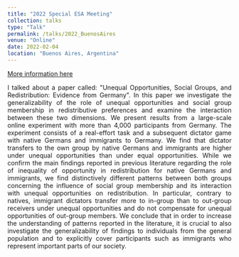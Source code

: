 ```yaml
---
title: "2022 Special ESA Meeting"
collection: talks
type: "Talk"
permalink: /talks/2022_BuenosAires
venue: "Online"
date: 2022-02-04
location: "Buenos Aires, Argentina"
---
```


[More information here](https://drive.google.com/file/d/10HDLVGXVjn-BihB98yYw2QD9XfKQaJGf/view)

<div style="text-align: justify; text-justify: inter-word;">I talked about a paper called: "Unequal Opportunities, Social Groups, and Redistribution: Evidence from Germany". In this paper we investigate the generalizability of the role of unequal opportunities and social group membership in redistributive preferences and examine the interaction between these two dimensions. We present results from a large-scale online experiment with more than 4,000 participants from Germany. The experiment consists of a real-effort task and a subsequent dictator game with native Germans and immigrants to Germany. We find that dictator transfers to the own group by native Germans and immigrants are higher under unequal opportunities than under equal opportunities. While we confirm the main findings reported in previous literature regarding the role of inequality of opportunity in redistribution for native Germans and immigrants, we find distinctively different patterns between both groups concerning the influence of social group membership and its interaction with unequal opportunities on redistribution. In particular, contrary to natives, immigrant dictators transfer more to in-group than to out-group receivers under unequal opportunities and do not compensate for unequal opportunities of out-group members. We conclude that in order to increase the understanding of patterns reported in the literature, it is crucial to also investigate the generalizability of findings to individuals from the general population and to explicitly cover participants such as immigrants who represent important parts of our society.</div>